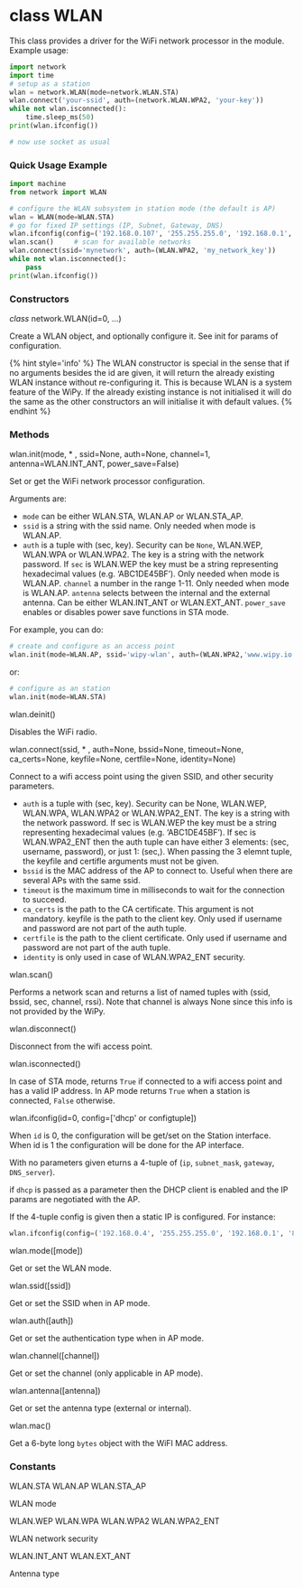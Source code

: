 # class WLAN
This class provides a driver for the WiFi network processor in the module. Example usage:

```python
import network
import time
# setup as a station
wlan = network.WLAN(mode=network.WLAN.STA)
wlan.connect('your-ssid', auth=(network.WLAN.WPA2, 'your-key'))
while not wlan.isconnected():
    time.sleep_ms(50)
print(wlan.ifconfig())

# now use socket as usual
```

### Quick Usage Example

```python
import machine
from network import WLAN

# configure the WLAN subsystem in station mode (the default is AP)
wlan = WLAN(mode=WLAN.STA)
# go for fixed IP settings (IP, Subnet, Gateway, DNS)
wlan.ifconfig(config=('192.168.0.107', '255.255.255.0', '192.168.0.1', '192.168.0.1'))
wlan.scan()     # scan for available networks
wlan.connect(ssid='mynetwork', auth=(WLAN.WPA2, 'my_network_key'))
while not wlan.isconnected():
    pass
print(wlan.ifconfig())
```

### Constructors

<class><i>class</i> network.WLAN(id=0, ...)</class>

Create a WLAN object, and optionally configure it. See init for params of configuration.

{% hint style='info' %}
The WLAN constructor is special in the sense that if no arguments besides the id are given, it will return the already existing WLAN instance without re-configuring it. This is because WLAN is a system feature of the WiPy. If the already existing instance is not initialised it will do the same as the other constructors an will initialise it with default values.
{% endhint %}

### Methods

<function>wlan.init(mode, * , ssid=None, auth=None, channel=1, antenna=WLAN.INT_ANT, power_save=False)</function>

Set or get the WiFi network processor configuration.

Arguments are:

- ``mode`` can be either <constant>WLAN.STA</constant>, <constant>WLAN.AP</constant> or <constant>WLAN.STA_AP</constant>.
- ``ssid`` is a string with the ssid name. Only needed when mode is <constant>WLAN.AP</constant>.
- ``auth`` is a tuple with (sec, key). Security can be ``None``, <constant>WLAN.WEP</constant>, <constant>WLAN.WPA</constant> or <constant>WLAN.WPA2</constant>. The key is a string with the network password. If ``sec`` is <constant>WLAN.WEP</constant> the key must be a string representing hexadecimal values (e.g. ‘ABC1DE45BF’). Only needed when mode is <constant>WLAN.AP</constant>.
``channel`` a number in the range 1-11. Only needed when mode is <constant>WLAN.AP</constant>.
``antenna`` selects between the internal and the external antenna. Can be either <constant>WLAN.INT_ANT</constant> or <constant>WLAN.EXT_ANT</constant>.
``power_save`` enables or disables power save functions in STA mode.

For example, you can do:

```python
# create and configure as an access point
wlan.init(mode=WLAN.AP, ssid='wipy-wlan', auth=(WLAN.WPA2,'www.wipy.io'), channel=7, antenna=WLAN.INT_ANT)
```

or:

```python
# configure as an station
wlan.init(mode=WLAN.STA)
```

<function>wlan.deinit()</function>

Disables the WiFi radio.

<function>wlan.connect(ssid, * , auth=None, bssid=None, timeout=None, ca_certs=None, keyfile=None, certfile=None, identity=None)</function>

Connect to a wifi access point using the given SSID, and other security parameters.

- ``auth`` is a tuple with (sec, key). Security can be None, <constant>WLAN.WEP</constant>, <constant>WLAN.WPA</constant>, <constant>WLAN.WPA2</constant> or <constant>WLAN.WPA2_ENT</constant>. The key is a string with the network password. If sec is <constant>WLAN.WEP</constant> the key must be a string representing hexadecimal values (e.g. ‘ABC1DE45BF’). If sec is <constant>WLAN.WPA2_ENT</constant> then the auth tuple can have either 3 elements: (sec, username, password), or just 1: (sec,). When passing the 3 elemnt tuple, the keyfile and certifle arguments must not be given.
- ``bssid`` is the MAC address of the AP to connect to. Useful when there are several APs with the same ssid.
- ``timeout`` is the maximum time in milliseconds to wait for the connection to succeed.
- ``ca_certs`` is the path to the CA certificate. This argument is not mandatory.
keyfile is the path to the client key. Only used if username and password are not part of the auth tuple.
- ``certfile`` is the path to the client certificate. Only used if username and password are not part of the auth tuple.
- ``identity`` is only used in case of <constant>WLAN.WPA2_ENT</constant> security.

<function>wlan.scan()</function>

Performs a network scan and returns a list of named tuples with (ssid, bssid, sec, channel, rssi). Note that channel is always None since this info is not provided by the WiPy.

<function>wlan.disconnect()</function>

Disconnect from the wifi access point.

<function>wlan.isconnected()</function>

In case of STA mode, returns ``True`` if connected to a wifi access point and has a valid IP address. In AP mode returns ``True`` when a station is connected, ``False`` otherwise.

<function>wlan.ifconfig(id=0, config=['dhcp' or configtuple])</function>

When ``id`` is 0, the configuration will be get/set on the Station interface. When id is 1 the configuration will be done for the AP interface.

With no parameters given eturns a 4-tuple of (``ip``, ``subnet_mask``, ``gateway``, ``DNS_server``).

if ``dhcp`` is passed as a parameter then the DHCP client is enabled and the IP params are negotiated with the AP.

If the 4-tuple config is given then a static IP is configured. For instance:

```python
wlan.ifconfig(config=('192.168.0.4', '255.255.255.0', '192.168.0.1', '8.8.8.8'))
```

<function>wlan.mode([mode])</function>

Get or set the WLAN mode.

<function>wlan.ssid([ssid])</function>

Get or set the SSID when in AP mode.

<function>wlan.auth([auth])</function>

Get or set the authentication type when in AP mode.

<function>wlan.channel([channel])</function>

Get or set the channel (only applicable in AP mode).

<function>wlan.antenna([antenna])</function>

Get or set the antenna type (external or internal).

<function>wlan.mac()</function>

Get a 6-byte long ``bytes`` object with the WiFI MAC address.

### Constants

<constant>WLAN.STA</constant> <constant>WLAN.AP</constant> <constant>WLAN.STA_AP</constant>

WLAN mode

<constant>WLAN.WEP</constant> <constant>WLAN.WPA</constant> <constant>WLAN.WPA2</constant> <constant>WLAN.WPA2_ENT</constant>

WLAN network security

<constant>WLAN.INT_ANT</constant> <constant>WLAN.EXT_ANT</constant>

Antenna type
